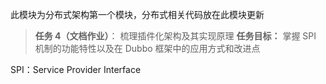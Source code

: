 

此模块为分布式架构第一个模块，分布式相关代码放在此模块更新



>**任务 4（文档作业）**：
>梳理插件化架构及其实现原理
>**任务目标：**
>掌握 SPI 机制的功能特性以及在 Dubbo 框架中的应用方式和改进点



SPI：Service Provider Interface  



